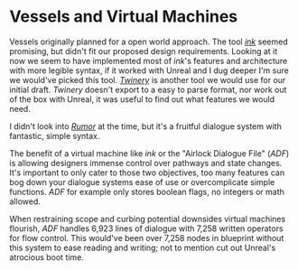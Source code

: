 Vessels and Virtual Machines
============================

Vessels originally planned for a open world approach. The tool
[*ink*](https://www.inklestudios.com/ink/) seemed promising, but didn't fit our
proposed design requirements. Looking at it now we seem to have implemented
most of *ink*'s features and architecture with more legible syntax, if it
worked with Unreal and I dug deeper I'm sure we would've picked this tool.
[*Twinery*](https://twinery.org/) is another tool we would use for our initial
draft. *Twinery* doesn't export to a easy to parse format, nor work out of the
box with Unreal, it was useful to find out what features we would need.

I didn't look into [*Rumor*](https://github.com/exodrifter/unity-rumor) at the
time, but it's a fruitful dialogue system with fantastic, simple syntax.

The benefit of a virtual machine like *ink* or the "Airlock Dialogue File"
(*ADF*) is allowing designers immense control over pathways and state changes.
It's important to only cater to those two objectives, too many features can bog
down your dialogue systems ease of use or overcomplicate simple functions.
*ADF* for example only stores boolean flags, no integers or math allowed.

When restraining scope and curbing potential downsides virtual machines
flourish, *ADF* handles 6,923 lines of dialogue with 7,258 written operators
for flow control.  This would've been over 7,258 nodes in blueprint without
this system to ease reading and writing; not to mention cut out Unreal's
atrocious boot time.
